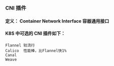 ### CNI 插件

#### 定义： Container Network Interface 容器通用接口



#### K8S 中可选的  CNI 插件如下：

```shell
Flannel 较流行
Calico  性能棒，比Flannel快1%
Canal
Weave
```


